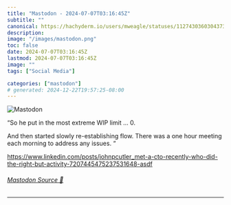 ```yaml
---
title: "Mastodon - 2024-07-07T03:16:45Z"
subtitle: ""
canonical: https://hachyderm.io/users/mweagle/statuses/112743036030437339
description:
image: "/images/mastodon.png"
toc: false
date: 2024-07-07T03:16:45Z
lastmod: 2024-07-07T03:16:45Z
image: ""
tags: ["Social Media"]

categories: ["mastodon"]
# generated: 2024-12-22T19:57:25-08:00
---
```

![Mastodon](/images/mastodon.png)

<p>“So he put in the most extreme WIP limit … 0. </p><p>And then started slowly re-establishing flow. There was a one hour meeting each morning to address any issues. “</p><p><a href="https://www.linkedin.com/posts/johnpcutler_met-a-cto-recently-who-did-the-right-but-activity-7207445475237531648-asdf" target="_blank" rel="nofollow noopener noreferrer" translate="no"><span class="invisible">https://www.</span><span class="ellipsis">linkedin.com/posts/johnpcutler</span><span class="invisible">_met-a-cto-recently-who-did-the-right-but-activity-7207445475237531648-asdf</span></a></p>


###### [Mastodon Source 🐘](https://hachyderm.io/@mweagle/112743036030437339)

___
